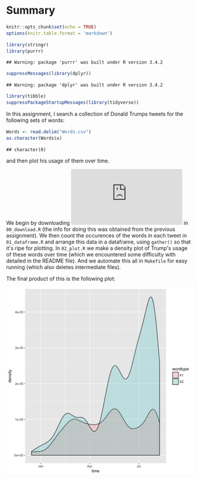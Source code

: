 # Summary


```r
knitr::opts_chunk$set(echo = TRUE)
options(knitr.table.format = 'markdown')
```


```r
library(stringr)
library(purrr)
```

```
## Warning: package 'purrr' was built under R version 3.4.2
```

```r
suppressMessages(library(dplyr))
```

```
## Warning: package 'dplyr' was built under R version 3.4.2
```

```r
library(tibble)
suppressPackageStartupMessages(library(tidyverse))
```

In this assignment, I search a collection of Donald Trumps tweets for the following sets of words:


```r
Words <- read.delim("Words.csv")
as.character(Words$x)
```

```
## character(0)
```

and then plot his usage of them over time.

We begin by downloading ![the data](https://jennybc.github.io/purrr-tutorial/ls08_trump-tweets.html) in `00_download.R` (the info for doing this was obtained from the previous assignment). We then count the occurences of the words in each tweet in `01_dataframe.R` and arrange this data in a dataframe, using `gather()` so that it's ripe for plotting. In `02_plot.R` we make a density plot of Trump's usage of these words over time (which we encountered some difficulty with detailed in the README file). And we automate this all in `Makefile` for easy running (which also deletes intermediate files).

The final product of this is the following plot:

![](tweet_freq.png)








